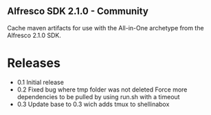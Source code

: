 Alfresco SDK 2.1.0 - Community
------------------------------

Cache maven artifacts for use with the All-in-One archetype from the Alfresco 2.1.0 SDK.

Releases
========

* 0.1 Initial release
* 0.2 Fixed bug where tmp folder was not deleted
      Force more dependencies to be pulled by using run.sh with a timeout
* 0.3 Update base to 0.3 wich adds tmux to shellinabox
